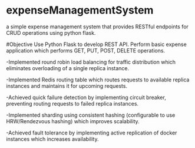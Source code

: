 # expenseManagementSystem

 a simple expense management system that provides RESTful endpoints for CRUD operations using python flask.

#Objective 
 Use Python Flask to develop REST API. Perform basic expense application which performs GET, PUT, POST, DELETE operations.
 
 -Implemented round robin load balancing for traffic distribution which eliminates overloading of a single replica instance.
 
 -Implemented Redis routing table which routes requests to available replica instances and maintains it for upcoming requests.
 
 -Achieved quick failure detection by implementing circuit breaker, preventing routing requests to failed replica instances.
 
 -Implemented sharding using consistent hashing (configurable to use HRW/Rendezvous hashing) which improves scalability.
 
 -Achieved fault tolerance by implementing active replication of docker instances which increases availability.

